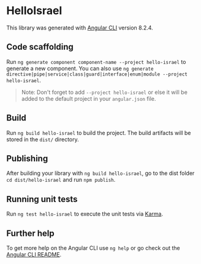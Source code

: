 # HelloIsrael

This library was generated with [Angular CLI](https://github.com/angular/angular-cli) version 8.2.4.

## Code scaffolding

Run `ng generate component component-name --project hello-israel` to generate a new component. You can also use `ng generate directive|pipe|service|class|guard|interface|enum|module --project hello-israel`.
> Note: Don't forget to add `--project hello-israel` or else it will be added to the default project in your `angular.json` file. 

## Build

Run `ng build hello-israel` to build the project. The build artifacts will be stored in the `dist/` directory.

## Publishing

After building your library with `ng build hello-israel`, go to the dist folder `cd dist/hello-israel` and run `npm publish`.

## Running unit tests

Run `ng test hello-israel` to execute the unit tests via [Karma](https://karma-runner.github.io).

## Further help

To get more help on the Angular CLI use `ng help` or go check out the [Angular CLI README](https://github.com/angular/angular-cli/blob/master/README.md).
